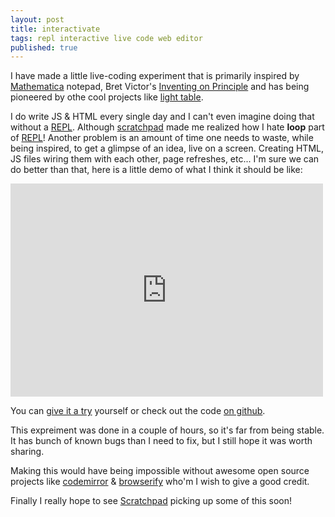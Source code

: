 ```yaml
---
layout: post
title: interactivate
tags: repl interactive live code web editor
published: true
---
```


I have made a little live-coding experiment that is primarily inspired by
[Mathematica][] notepad, Bret Victor's [Inventing on Principle][] and has
being pioneered by othe cool projects like [light table][].

I do write JS & HTML every single day and I can't even imagine doing that
without a [REPL][]. Although [scratchpad][] made me realized how I hate
**loop** part of [REPL][]! Another problem is an amount of time one needs to waste,
while being inspired, to get a glimpse of an idea, live on a
screen. Creating HTML, JS files wiring them with each other, page refreshes,
etc... I'm sure we can do better than that, here is a little demo of what I
think it should be like:


<iframe src="http://player.vimeo.com/video/53311490?badge=0" width="500" height="341" frameborder="0" webkitAllowFullScreen="true" mozallowfullscreen="true" allowFullScreen="true">
</iframe>


You can [give it a try][interactivate] yourself or check out the code
[on github][repo].

This expreiment was done in a couple of hours, so it's far from being
stable. It has bunch of known bugs than I need to fix, but I still hope
it was worth sharing.

Making this would have being impossible without awesome open source
projects like [codemirror][] & [browserify][] who'm I wish to give a
good credit.


Finally I really hope to see [Scratchpad][] picking up some of this soon!


[Inventing on Principle]:https://vimeo.com/36579366
[Mathematica]:http://www.wolfram.com/mathematica/
[light table]:http://www.lighttable.com/
[repl]:http://en.wikipedia.org/wiki/Read%E2%80%93eval%E2%80%93print_loop "Read Eval Print Loop"
[Scratchpad]:https://developer.mozilla.org/en-US/docs/Tools/Scratchpad
[interactivate]:http://jeditoolkit.com/interactivate/
[repo]:https://github.com/Gozala/interactivate
[codemirror]:http://www.codemirror.net/
[browserify]:https://github.com/substack/node-browserify
